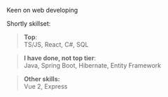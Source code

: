 Keen on web developing

Shortly skillset:

>**Top**:<br>TS/JS, React, C#, SQL


>**I have done, not top tier**:<br>Java, Spring Boot, Hibernate, Entity Framework


>**Other skills:**<br>Vue 2, Express
